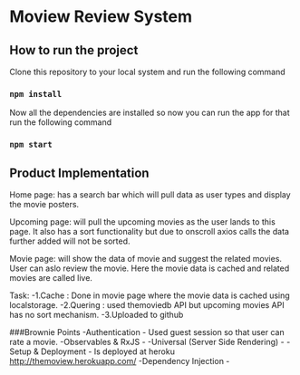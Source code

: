 # Moview Review System

## How to run the project
Clone this repository to your local system and run the following command
### `npm install`
Now all the dependencies are installed so now you can run the app for that run the following command
### `npm start`

## Product Implementation
  Home page: has a search bar which will pull data as user types and display the movie posters.

  Upcoming page: will pull the upcoming movies as the user lands to this page. It also has a sort functionality but due to onscroll axios calls the data further added will not be sorted.

  Movie page:  will show the data of movie and suggest the related movies. User can aslo review the movie. Here the movie data is cached and related movies are called live.

  Task:
  -1.Cache : Done in movie page where the movie data is cached using localstorage.
  -2.Quering : used themoviedb API but upcoming movies API has no sort mechanism.
  -3.Uploaded to github

###Brownie Points
  -Authentication - Used guest session so that user can rate a movie.
  -Observables & RxJS - 
  -Universal (Server Side Rendering) - 
  -Setup & Deployment - Is deployed at heroku  http://themoview.herokuapp.com/
  -Dependency Injection - 


  
